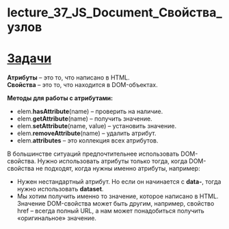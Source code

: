 # lecture_37_JS_Document_Свойства_узлов

#  [Задачи ](https://github.com/schoolteacherMP/lecture_37_JS_Document_Node_properties/blob/main/tasks.md)

**Атрибуты** – это то, что написано в HTML.  
**Свойства** – это то, что находится в DOM-объектах.  

**Методы для работы с атрибутами:**   

- elem.**hasAttribute**(name) – проверить на наличие.  
- elem.**getAttribute**(name) – получить значение.  
- elem.**setAttribute**(name, value) – установить значение.  
- elem.**removeAttribute**(name) – удалить атрибут.  
- elem.**attributes** – это коллекция всех атрибутов.  

В большинстве ситуаций предпочтительнее использовать DOM-свойства. Нужно использовать атрибуты только тогда, когда DOM-свойства не подходят, когда нужны именно атрибуты, например:  

- Нужен нестандартный атрибут. Но если он начинается с **data-**, тогда нужно использовать **dataset**.  
- Мы хотим получить именно то значение, которое написано в HTML. Значение DOM-свойства может быть другим, например, свойство href – всегда полный URL, а нам может понадобиться получить «оригинальное» значение.  

